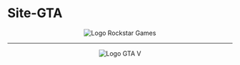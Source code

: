 # Site-GTA

<!DOCTYPE html>
<html lang="pt-BR">
<head>
    <meta charset="UTF-8">
    <meta name="viewport" content="width=device-width, initial-scale=1.0">
    <title>Big Site - Landing Page GTA</title>
    <link rel="shortcut icon" href="src/imagens/favicon.png" type="image/x-icon">

</head>
<body>
    <header class="cabecalho" >
        <div  class="logo" >
            <img src="./src/imagens/logo-rockstar.svg" alt="Logo Rockstar Games">
            <hr>
            <img src="./src/imagens/logo-gta.svg" alt=" Logo GTA V">
        <div>
    </header>
    <main  class="home" ></main>
    <section  class="compre-ja" ></section>
</body>
</html>
